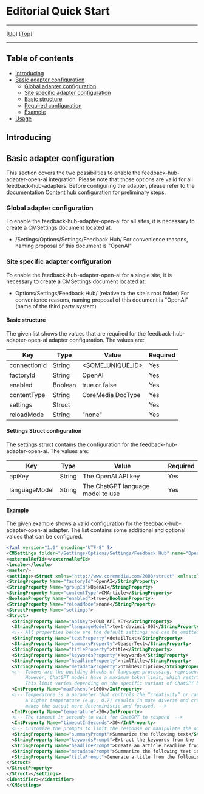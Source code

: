 # Editorial Quick Start

--------------------------------------------------------------------------------

\[[Up](README.md)\] \[[Top](#top)\]

--------------------------------------------------------------------------------

## Table of contents

* [Introducing](#introducing)
* [Basic adapter configuration](#basic-adapter-configuration)
  * [Global adapter configuration](#global-adapter-configuration)
  * [Site specific adapter configuration](#site-specific-adapter-configuration)
  * [Basic structure](#basic-structure)
  * [Required configuration](#required-configuration)
  * [Example](#example)     
* [Usage](#usage)    

## Introducing

## Basic adapter configuration
This section covers the two possibilities to enable the feedback-hub-adapter-open-ai integration. Please note that those
options are valid for all feedback-hub-adapters. Before configuring the adapter, please refer to the documentation [Content hub configuration](https://documentation.coremedia.com/cmcc-10/artifacts/2004/webhelp/deployment-en/content/Studio-Contenthub-Configuration.html)
for preliminary steps.

### Global adapter configuration
To enable the feedback-hub-adapter-open-ai for all sites, it is necessary to create a CMSettings document located at:
* /Settings/Options/Settings/Feedback Hub/
For convenience reasons, naming proposal of this document is "OpenAI"

### Site specific adapter configuration
To enable the feedback-hub-adapter-open-ai for a single site, it is necessary to create a CMSettings document located at:
* Options/Settings/Feedback Hub/ (relative to the site's root folder)
For convenience reasons, naming proposal of this document is "OpenAI" (name of the third party system)

#### Basic structure

The given list shows the values that are required for the feedback-hub-adapter-open-ai adapter configuration. The values are:

| Key             | Type    | Value             | Required   |
|-----------------|---------|-------------------|------------|
| connectionId    | String  | <SOME_UNIQUE_ID>  | Yes        |
| factoryId       | String  | OpenAI            | Yes        |
| enabled         | Boolean | true or false     | Yes        |
| contentType     | String  | CoreMedia DocType | Yes        |
| settings        | Struct  |                   | Yes        |
| reloadMode      | String  | "none"            | Yes        |
          

#### Settings Struct configuration

The settings struct contains the configuration for the feedback-hub-adapter-open-ai. The values are:

| Key              | Type     | Value                             | Required |
|------------------|----------|-----------------------------------|----------|
| apiKey           | String   | The OpenAI API key                | Yes      |
| languageModel    | String   | The ChatGPT language model to use | Yes      |

#### Example

The given example shows a valid configuration for the feedback-hub-adapter-open-ai adapter.
The list contains some additional and optional values that can be configured.

```xml
<?xml version="1.0" encoding="UTF-8" ?>
<CMSettings folder="/Settings/Options/Settings/Feedback Hub" name="OpenAI" xmlns:cmexport="http://www.coremedia.com/2012/cmexport">
<externalRefId></externalRefId>
<locale></locale>
<master/>
<settings><Struct xmlns="http://www.coremedia.com/2008/struct" xmlns:xlink="http://www.w3.org/1999/xlink">
<StringProperty Name="factoryId">OpenAI</StringProperty>
<StringProperty Name="groupId">OpenAI</StringProperty>
<StringProperty Name="contentType">CMArticle</StringProperty>
<BooleanProperty Name="enabled">true</BooleanProperty>
<StringProperty Name="reloadMode">none</StringProperty>
<StructProperty Name="settings">
<Struct>
  <StringProperty Name="apiKey">YOUR API KEY</StringProperty>
  <StringProperty Name="languageModel">text-davinci-003</StringProperty>
  <!-- All properties below are the default settings and can be omitted -->
  <StringProperty Name="textProperty">detailText</StringProperty>
  <StringProperty Name="summaryProperty">teaserText</StringProperty>
  <StringProperty Name="titleProperty">title</StringProperty>
  <StringProperty Name="keywordsProperty">keywords</StringProperty>
  <StringProperty Name="headlineProperty">htmlTitle</StringProperty>
  <StringProperty Name="metadataProperty">htmlDescription</StringProperty>
  <!-- Tokens are the building blocks of language processing, representing individual units such as words or characters. 
       However, ChatGPT models have a maximum token limit, which restricts the input length. 
       This limit varies depending on the specific variant of ChatGPT being used. -->
  <IntProperty Name="maxTokens">1000</IntProperty>
  <!-- Temperature is a parameter that controls the “creativity” or randomness of the text generated by GPT-3. 
       A higher temperature (e.g., 0.7) results in more diverse and creative output, while a lower temperature (e.g., 0.2) 
       makes the output more deterministic and focused. -->
  <IntProperty Name="temperature">30</IntProperty>
  <!-- The timeout in seconds to wait for ChatGPT to respond  -->
  <IntProperty Name="timeoutInSeconds">30</IntProperty>
  <!-- Customize the prompts to limit the response or manipulate the output -->
  <StringProperty Name="summaryPrompt">Summarize the following text</StringProperty>
  <StringProperty Name="keywordsPrompt">Extract the keywords from the following text with a total maximum length of 255 characters</StringProperty>
  <StringProperty Name="headlinePrompt">Create an article headline from the following text</StringProperty>
  <StringProperty Name="metadataPrompt">Summarize the following text in one sentence</StringProperty>
  <StringProperty Name="titlePrompt">Generate a title from the following text with a maximum length of 60 characters</StringProperty>
</Struct>
</StructProperty>
</Struct></settings>
<identifier></identifier>
</CMSettings>

```

